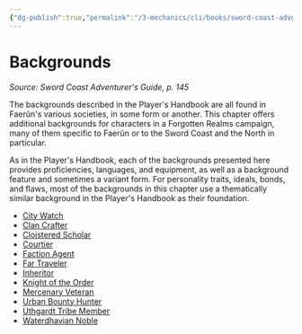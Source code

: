 ```yaml
---
{"dg-publish":true,"permalink":"/3-mechanics/cli/books/sword-coast-adventurers-guide/6-backgrounds/","tags":["ttrpg-cli/compendium/src/5e/scag"],"noteIcon":""}
---
```


# Backgrounds
*Source: Sword Coast Adventurer's Guide, p. 145* 

The backgrounds described in the Player's Handbook are all found in Faerûn's various societies, in some form or another. This chapter offers additional backgrounds for characters in a Forgotten Realms campaign, many of them specific to Faerûn or to the Sword Coast and the North in particular.

As in the Player's Handbook, each of the backgrounds presented here provides proficiencies, languages, and equipment, as well as a background feature and sometimes a variant form. For personality traits, ideals, bonds, and flaws, most of the backgrounds in this chapter use a thematically similar background in the Player's Handbook as their foundation.

- [City Watch](3-Mechanics/CLI/backgrounds/city-watch-scag.md)  
- [Clan Crafter](3-Mechanics/CLI/backgrounds/clan-crafter-scag.md)  
- [Cloistered Scholar](3-Mechanics/CLI/backgrounds/cloistered-scholar-scag.md)  
- [Courtier](3-Mechanics/CLI/backgrounds/courtier-scag.md)  
- [Faction Agent](3-Mechanics/CLI/backgrounds/faction-agent-scag.md)  
- [Far Traveler](3-Mechanics/CLI/backgrounds/far-traveler-scag.md)  
- [Inheritor](3-Mechanics/CLI/backgrounds/inheritor-scag.md)  
- [Knight of the Order](3-Mechanics/CLI/backgrounds/knight-of-the-order-scag.md)  
- [Mercenary Veteran](3-Mechanics/CLI/backgrounds/mercenary-veteran-scag.md)  
- [Urban Bounty Hunter](3-Mechanics/CLI/backgrounds/urban-bounty-hunter-scag.md)  
- [Uthgardt Tribe Member](3-Mechanics/CLI/backgrounds/uthgardt-tribe-member-scag.md)  
- [Waterdhavian Noble](3-Mechanics/CLI/backgrounds/waterdhavian-noble-scag.md)